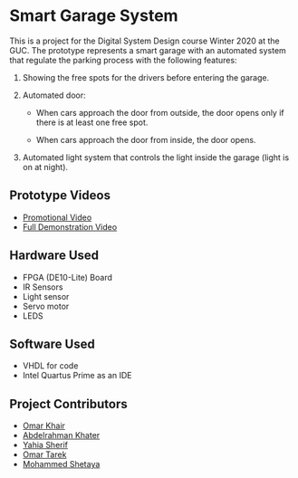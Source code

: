 # Smart Garage System

This is a project for the Digital System Design course Winter 2020 at the GUC.
The prototype represents a smart garage with an automated system that regulate the parking process with the following features:

1. Showing the free spots for the drivers before entering the garage.

2. Automated door:
   * When cars approach the door from outside, the door opens only if there is at
       least one free spot.
    
   * When cars approach the door from inside, the door opens.

3. Automated light system that controls the light inside the garage (light is on at night).

## Prototype Videos
* [Promotional Video](https://youtu.be/6vIHmNP6ZJo)
* [Full Demonstration Video](https://youtu.be/UMNY6q0k8W0)

## Hardware Used
* FPGA (DE10-Lite) Board
* IR Sensors
* Light sensor
* Servo motor
* LEDS

## Software Used
* VHDL for code
* Intel Quartus Prime as an IDE

## Project Contributors

* [Omar Khair](https://github.com/omarkhair)
* [Abdelrahman Khater](https://github.com/Abdelrahman-Khater)
* [Yahia Sherif](https://github.com/YahiaSherif28)
* [Omar Tarek](https://github.com/Omar0Tarek)
* [Mohammed Shetaya](https://github.com/MohammedShetaya)
